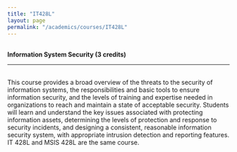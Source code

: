 ```yaml
---
title: "IT428L"
layout: page
permalink: "/academics/courses/IT428L"
---
```




\
**Information System Security (3 credits)**

---

\
This course provides a broad overview of the threats to the security of information systems, the responsibilities and basic tools to ensure information security, and the levels of training and expertise needed in organizations to reach and maintain a state of acceptable security. Students will learn and understand the key issues associated with protecting information assets, determining the levels of protection and response to security incidents, and designing a consistent, reasonable information security system, with appropriate intrusion detection and reporting features. IT 428L and MSIS 428L are the same course.
